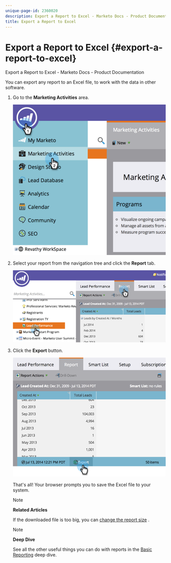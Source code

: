 ```yaml
---
unique-page-id: 2360020
description: Export a Report to Excel - Marketo Docs - Product Documentation
title: Export a Report to Excel
---
```


# Export a Report to Excel {#export-a-report-to-excel}

Export a Report to Excel - Marketo Docs - Product Documentation

You can export any report to an Excel file, to work with the data in other software.

1. Go to the **Marketing Activities** area.

   ![](assets/image2014-9-16-13-3a11-3a14.png)

1. Select your report from the navigation tree and click the **Report** tab.

   ![](assets/image2014-9-16-13-3a11-3a18.png)

1. Click the **Export** button.

   ![](assets/image2014-9-16-13-3a11-3a21.png)

   That's all! Your browser prompts you to save the Excel file to your system.

   >[!NOTE]
   >
   >**Related Articles**
   >
   >
   >If the downloaded file is too big, you can [change the report size](../../../../../welcome-to-marketo-docs/product-docs/reporting/basic-reporting/editing-reports/configure-report-size.md) .

   >[!NOTE]
   >
   >**Deep Dive**
   >
   >
   >See all the other useful things you can do with reports in the [Basic Reporting](../../../../../welcome-to-marketo-docs/product-docs/reporting/basic-reporting.md) deep dive.


